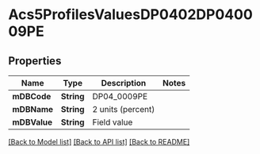 # Acs5ProfilesValuesDP0402DP040009PE

## Properties
Name | Type | Description | Notes
------------ | ------------- | ------------- | -------------
**mDBCode** | **String** | DP04_0009PE | 
**mDBName** | **String** | 2 units (percent) | 
**mDBValue** | **String** | Field value | 

[[Back to Model list]](../README.md#documentation-for-models) [[Back to API list]](../README.md#documentation-for-api-endpoints) [[Back to README]](../README.md)


